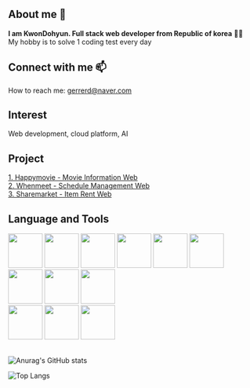 <!-- Hi there 👋 -->

<!--
**Dormailler/Dormailler** is a ✨ _special_ ✨ repository because its `README.md` (this file) appears on your GitHub profile.

Here are some ideas to get you started:

- 🔭 I’m currently working on ...
- 🌱 I’m currently learning ...
- 👯 I’m looking to collaborate on ...
- 🤔 I’m looking for help with ...
- 💬 Ask me about ...
- 📫 How to reach me: ...
- 😄 Pronouns: ...
- ⚡ Fun fact: ...
-->
<!-- 주석 --> 

<!-- 인사말 -->  <!-- 글씨 강조 ** / 줄바꿈<br> 스페이스 두번 이상 --> 


<!-- 나에 대한 설명 -->  <!-- <h1><h2> # ## 1~6 -->
## About me 🌱  
**I am KwonDohyun. Full stack web developer from Republic of korea** 👨‍💼 <br/>
My hobby is to solve 1 coding test every day

<!-- 연락 정보 --> <!-- email,url -->
## Connect with me 📫
How to reach me: gerrerd@naver.com

<!-- 관심분야 -->
## Interest
Web development, cloud platform, AI
<!-- 최근 프로젝트 --> <!-- [표시내용](링크 url) -->
## Project
[1. Happymovie - Movie Information Web](https://github.com/Dormailler/Happy_movie)<br/>
[2. Whenmeet - Schedule Management Web](https://github.com/Dormailler/team01)<br/>
[3. Sharemarket - Item Rent Web](https://github.com/Dormailler/team03_final_project)

<!-- 사용할 수 있는 언어 및 툴 -->

## Language and Tools

<span>
<img src="https://cdn.jsdelivr.net/gh/devicons/devicon/icons/html5/html5-original-wordmark.svg" width="70px" heigth="70px" />  
<img src="https://cdn.jsdelivr.net/gh/devicons/devicon/icons/css3/css3-original-wordmark.svg" width="70px" heigth="70px"/>  
<img src="https://cdn.jsdelivr.net/gh/devicons/devicon/icons/javascript/javascript-original.svg" width="70px" heigth="70px"/>  
<img src="https://cdn.jsdelivr.net/gh/devicons/devicon/icons/jquery/jquery-original-wordmark.svg" width="70px" heigth="70px" />
<img src="https://cdn.jsdelivr.net/gh/devicons/devicon/icons/java/java-original-wordmark.svg" width="70px" heigth="70px"/>   
<img src="https://cdn.jsdelivr.net/gh/devicons/devicon/icons/spring/spring-original-wordmark.svg" width="70px" heigth="70px"/>  
<img src="https://cdn.jsdelivr.net/gh/devicons/devicon/icons/mysql/mysql-original-wordmark.svg" width="70px" heigth="70px"/>  
<img src="https://cdn.jsdelivr.net/gh/devicons/devicon/icons/react/react-original-wordmark.svg" width="70px" heigth="70px"/>
<img src="https://cdn.jsdelivr.net/gh/devicons/devicon/icons/python/python-original-wordmark.svg" width="70px" heigth="70px"/><br/>
<img src="https://cdn.jsdelivr.net/gh/devicons/devicon/icons/c/c-original.svg" width="70px" heigth="70px"/>
<img src="https://cdn.jsdelivr.net/gh/devicons/devicon/icons/cplusplus/cplusplus-original.svg" width="70px" heigth="70px"/>
<img src="https://i.namu.wiki/i/wGqByFKy0jThNbbsbJXJnLWDMOXjRGF9yLnAX9RYpiEJ6rk3XBKGd-YTEQbI_NOIyIb7h4lwoVKSPK-mzJh3VA.svg" width="70px" heigth="70px"/>
</span>
<br/>


<!-- 1. 글자 -->

<!-- 2. 벳지  ![Static Badge](https://img.shields.io/badge/[badgeContent:표시할이름-색상]?style=[plastic, flat, flat-square, for-the-badge, social]&logo=[기술스택아이콘]&logoColor=[로고색])-->
<!--
![Static Badge](https://img.shields.io/badge/React-%2361DAFB?logo=react&logoColor=black)
![Static Badge](https://img.shields.io/badge/SpringBoot-6DB33F?style=flat&logo=springboot&logoColor=white)
-->
<!-- 3. 이미지 ![대체 텍스트(alt)](이미지_소스_URL "이미지 설명(title)")-->
<!-- ![java](https://cdn.jsdelivr.net/gh/devicons/devicon/icons/java/java-original-wordmark.svg)  이미지 크기 수정 불가 -->

 
<br/>

<!-- 기타 (github 통계) -->
![Anurag's GitHub stats](https://github-readme-stats.vercel.app/api?username=Dormailler&show_icons=true&theme=radical)
<!-- 기타 (github 사용 언어 그래프) -->
![Top Langs](https://github-readme-stats.vercel.app/api/top-langs/?username=Dormailler&layout=compact)


